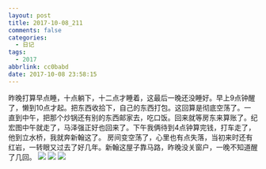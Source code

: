```yaml
---
layout: post
title: 2017-10-08_211
comments: false
categories:
  - 日记
tags:
  - 2017
abbrlink: cc0babd
date: 2017-10-08 23:58:15
---
```


  昨晚打算早点睡，十点躺下，十二点才睡着，这最后一晚还没睡好。早上9点钟醒了，懒到10点才起。把东西收拾下，自己的东西打包。这回算是彻底空荡了。一直到中午，把那个炒锅还有别的东西邮家去，吃口饭。回来就等房东来算账了。纪宏图中午就走了，马泽强正好也回来了。下午我俩待到4点钟算完钱，打车走了，他到立水桥，我就奔新翰这了。
  房间变空荡了，心里也有点失落，当初来时还有红岩，一转眼又过去了好几年。新翰这屋子靠马路，昨晚没关窗户，一晚不知道醒了几回。
  ![](/assets/img/2018/1507543758218IMG_0606.JPG)
  ![](/assets/img/2018/1507543781234IMG_0605.JPG)
  ![](/assets/img/2018/1507543818875IMG_0607.JPG)



